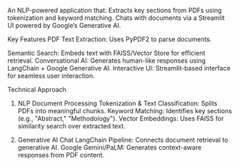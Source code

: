 An NLP-powered application that:
Extracts key sections from PDFs using tokenization and keyword matching.
Chats with documents via a Streamlit UI powered by Google’s Generative AI.

Key Features
PDF Text Extraction: Uses PyPDF2 to parse documents.

Semantic Search: Embeds text with FAISS/Vector Store for efficient retrieval.
Conversational AI: Generates human-like responses using LangChain + Google Generative AI.
Interactive UI: Streamlit-based interface for seamless user interaction.

Technical Approach
1. NLP Document Processing
Tokenization & Text Classification: Splits PDFs into meaningful chunks.
Keyword Matching: Identifies key sections (e.g., "Abstract," "Methodology").
Vector Embeddings: Uses FAISS for similarity search over extracted text.

2. Generative AI Chat
LangChain Pipeline: Connects document retrieval to generative AI.
Google Gemini/PaLM: Generates context-aware responses from PDF content.

